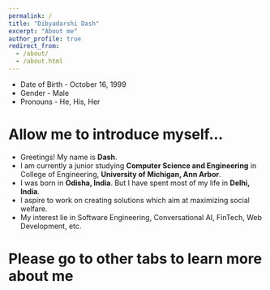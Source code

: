 ```yaml
---
permalink: /
title: "Dibyadarshi Dash"
excerpt: "About me"
author_profile: true
redirect_from: 
  - /about/
  - /about.html
---
```

* Date of Birth - October 16, 1999
* Gender - Male
* Pronouns - He, His, Her

Allow me to introduce myself...
===
* Greetings! My name is  __Dash__.
* I am currently a junior studying __Computer Science and Engineering__ in College of Engineering, __University of Michigan, Ann Arbor__.
* I was born in __Odisha, India__. But I have spent most of my life in __Delhi, India__.
* I aspire to work on creating solutions which aim at maximizing social welfare. 
* My interest lie in Software Engineering, Conversational AI, FinTech, Web Development, etc.

Please go to other tabs to learn more about me
===
